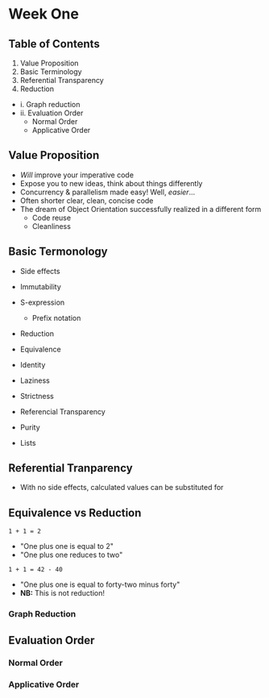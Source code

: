 # Week One

## Table of Contents
1. Value Proposition
2. Basic Terminology
3. Referential Transparency
4. Reduction
  - i. Graph reduction
  - ii. Evaluation Order
      - Normal Order
      - Applicative Order

## Value Proposition
- _Will_ improve your imperative code
- Expose you to new ideas, think about things differently
- Concurrency & parallelism made easy! Well, _easier_...
- Often shorter clear, clean, concise code
- The dream of Object Orientation successfully realized in a different form
  - Code reuse
  - Cleanliness

## Basic Termonology
- Side effects
- Immutability

- S-expression
  - Prefix notation
- Reduction
- Equivalence
- Identity

- Laziness
- Strictness

- Referencial Transparency
- Purity

- Lists

## Referential Tranparency
- With no side effects, calculated values can be substituted for

## Equivalence vs Reduction
`1 + 1 = 2`
- "One plus one is equal to 2"
- "One plus one reduces to two"

`1 + 1 = 42 - 40`
- "One plus one is equal to forty-two minus forty"
- **NB:** This is not reduction!

### Graph Reduction

## Evaluation Order

### Normal Order

### Applicative Order
